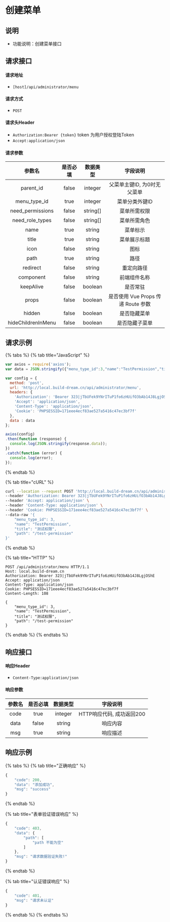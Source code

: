 # 创建菜单

## 说明

* 功能说明：创建菜单接口

## 请求接口

#### 请求地址

* `[host]/api/administrator/menu`

#### 请求方式

* `POST`

#### 请求头Header

* `Authorization:Bearer {token}` token 为用户授权登陆Token
* `Accept:application/json`

#### 请求参数

| 参数名 | 是否必填 | 数据类型 | 字段说明 |
| :---: | :---: | :---: | :---: |
| parent\_id | false | integer | 父菜单主键ID, 为0时无父菜单 |
| menu\_type\_id | true | integer | 菜单分类外键ID |
| need\_permissions | false | string\[\] | 菜单所需权限 |
| need\_role\_types | false | string\[\] | 菜单所需角色 |
| name | true | string | 菜单标示 |
| title | true | string | 菜单展示标题 |
| icon | false | string | 图标 |
| path | true | string | 路径 |
| redirect | false | string | 重定向路径 |
| component | false | string | 前端组件名称 |
| keepAlive | false | boolean | 是否常驻 |
| props | false | boolean | 是否使用 Vue Props 传递 Route 参数 |
| hidden | false | boolean | 是否隐藏菜单 |
| hideChildrenInMenu | false | boolean | 是否隐藏子菜单 |

## 请求示例

{% tabs %}
{% tab title="JavaScript" %}
```javascript
var axios = require('axios');
var data = JSON.stringify({"menu_type_id":3,"name":"TestPermission","title":"测试权限","path":"/test-permission"});

var config = {
  method: 'post',
  url: 'http://local.build-dream.cn/api/administrator/menu',
  headers: { 
    'Authorization': 'Bearer 323|jTbUFek9YNrITuP1fo6zHUifO3bAb14J8LgjOShE', 
    'Accept': 'application/json', 
    'Content-Type': 'application/json', 
    'Cookie': 'PHPSESSID=171eee4ecf83ae527a5416c47ec3bf7f'
  },
  data : data
};

axios(config)
.then(function (response) {
  console.log(JSON.stringify(response.data));
})
.catch(function (error) {
  console.log(error);
});

```
{% endtab %}

{% tab title="cURL" %}
```bash
curl --location --request POST 'http://local.build-dream.cn/api/administrator/menu' \
--header 'Authorization: Bearer 323|jTbUFek9YNrITuP1fo6zHUifO3bAb14J8LgjOShE' \
--header 'Accept: application/json' \
--header 'Content-Type: application/json' \
--header 'Cookie: PHPSESSID=171eee4ecf83ae527a5416c47ec3bf7f' \
--data-raw '{
    "menu_type_id": 3,
    "name": "TestPermission",
    "title": "测试权限",
    "path": "/test-permission"
}'
```
{% endtab %}

{% tab title="HTTP" %}
```http
POST /api/administrator/menu HTTP/1.1
Host: local.build-dream.cn
Authorization: Bearer 323|jTbUFek9YNrITuP1fo6zHUifO3bAb14J8LgjOShE
Accept: application/json
Content-Type: application/json
Cookie: PHPSESSID=171eee4ecf83ae527a5416c47ec3bf7f
Content-Length: 108

{
    "menu_type_id": 3,
    "name": "TestPermission",
    "title": "测试权限",
    "path": "/test-permission"
}
```
{% endtab %}
{% endtabs %}

## 响应接口

#### 响应Header

* `Content-Type:application/json`

#### 响应参数

| 参数名 | 是否必填 | 数据类型 | 字段说明 |
| :---: | :---: | :---: | :---: |
| code | true | integer | HTTP响应代码, 成功返回200 |
| data | false | string | 响应内容 |
| msg | true | string | 响应描述 |

## 响应示例

{% tabs %}
{% tab title="正确响应" %}
```javascript
{
    "code": 200,
    "data": "添加成功",
    "msg": "success"
}
```
{% endtab %}

{% tab title="表单验证错误响应" %}
```javascript
{
    "code": 403,
    "data": {
        "path": [
            "path 不能为空"
        ]
    },
    "msg": "请求数据验证失败!"
}
```
{% endtab %}

{% tab title="认证错误响应" %}
```javascript
{
    "code": 401,
    "msg": "请求未认证"
}
```
{% endtab %}
{% endtabs %}



